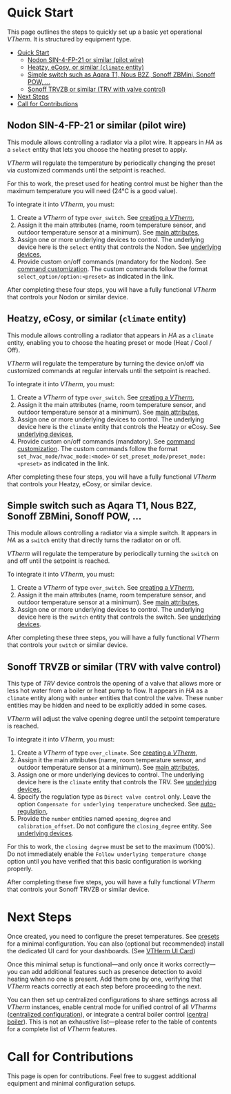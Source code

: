 # Quick Start

This page outlines the steps to quickly set up a basic yet operational _VTherm_. It is structured by equipment type.

- [Quick Start](#quick-start)
  - [Nodon SIN-4-FP-21 or similar (pilot wire)](#nodon-sin-4-fp-21-or-similar-pilot-wire)
  - [Heatzy, eCosy, or similar (`climate` entity)](#heatzy-ecosy-or-similar-climate-entity)
  - [Simple switch such as Aqara T1, Nous B2Z, Sonoff ZBMini, Sonoff POW, ...](#simple-switch-such-as-aqara-t1-nous-b2z-sonoff-zbmini-sonoff-pow-)
  - [Sonoff TRVZB or similar (TRV with valve control)](#sonoff-trvzb-or-similar-trv-with-valve-control)
- [Next Steps](#next-steps)
- [Call for Contributions](#call-for-contributions)

## Nodon SIN-4-FP-21 or similar (pilot wire)

This module allows controlling a radiator via a pilot wire. It appears in _HA_ as a `select` entity that lets you choose the heating preset to apply.

_VTherm_ will regulate the temperature by periodically changing the preset via customized commands until the setpoint is reached.

For this to work, the preset used for heating control must be higher than the maximum temperature you will need (24°C is a good value).

To integrate it into _VTherm_, you must:
1. Create a _VTherm_ of type `over_switch`. See [creating a _VTherm_](creation.md),
2. Assign it the main attributes (name, room temperature sensor, and outdoor temperature sensor at a minimum). See [main attributes](base-attributes.md),
3. Assign one or more underlying devices to control. The underlying device here is the `select` entity that controls the Nodon. See [underlying devices](over-switch.md),
4. Provide custom on/off commands (mandatory for the Nodon). See [command customization](over-switch.md#command-customization). The custom commands follow the format `select_option/option:<preset>` as indicated in the link.

After completing these four steps, you will have a fully functional _VTherm_ that controls your Nodon or similar device.

## Heatzy, eCosy, or similar (`climate` entity)

This module allows controlling a radiator that appears in _HA_ as a `climate` entity, enabling you to choose the heating preset or mode (Heat / Cool / Off).

_VTherm_ will regulate the temperature by turning the device on/off via customized commands at regular intervals until the setpoint is reached.

To integrate it into _VTherm_, you must:
1. Create a _VTherm_ of type `over_switch`. See [creating a _VTherm_](creation.md),
2. Assign it the main attributes (name, room temperature sensor, and outdoor temperature sensor at a minimum). See [main attributes](base-attributes.md),
3. Assign one or more underlying devices to control. The underlying device here is the `climate` entity that controls the Heatzy or eCosy. See [underlying devices](over-switch.md),
4. Provide custom on/off commands (mandatory). See [command customization](over-switch.md#command-customization). The custom commands follow the format `set_hvac_mode/hvac_mode:<mode>` or `set_preset_mode/preset_mode:<preset>` as indicated in the link.

After completing these four steps, you will have a fully functional _VTherm_ that controls your Heatzy, eCosy, or similar device.

## Simple switch such as Aqara T1, Nous B2Z, Sonoff ZBMini, Sonoff POW, ...

This module allows controlling a radiator via a simple switch. It appears in _HA_ as a `switch` entity that directly turns the radiator on or off.

_VTherm_ will regulate the temperature by periodically turning the `switch` on and off until the setpoint is reached.

To integrate it into _VTherm_, you must:
1. Create a _VTherm_ of type `over_switch`. See [creating a _VTherm_](creation.md),
2. Assign it the main attributes (name, room temperature sensor, and outdoor temperature sensor at a minimum). See [main attributes](base-attributes.md),
3. Assign one or more underlying devices to control. The underlying device here is the `switch` entity that controls the switch. See [underlying devices](over-switch.md).

After completing these three steps, you will have a fully functional _VTherm_ that controls your `switch` or similar device.

## Sonoff TRVZB or similar (TRV with valve control)

This type of _TRV_ device controls the opening of a valve that allows more or less hot water from a boiler or heat pump to flow. It appears in _HA_ as a `climate` entity along with `number` entities that control the valve. These `number` entities may be hidden and need to be explicitly added in some cases.

_VTherm_ will adjust the valve opening degree until the setpoint temperature is reached.

To integrate it into _VTherm_, you must:
1. Create a _VTherm_ of type `over_climate`. See [creating a _VTherm_](creation.md),
2. Assign it the main attributes (name, room temperature sensor, and outdoor temperature sensor at a minimum). See [main attributes](base-attributes.md),
3. Assign one or more underlying devices to control. The underlying device here is the `climate` entity that controls the TRV. See [underlying devices](over-climate.md),
4. Specify the regulation type as `Direct valve control` only. Leave the option `Compensate for underlying temperature` unchecked. See [auto-regulation](over-climate.md#auto-regulation),
5. Provide the `number` entities named `opening_degree` and `calibration_offset`. Do not configure the `closing_degree` entity. See [underlying devices](over-switch.md).

For this to work, the `closing degree` must be set to the maximum (100%). Do not immediately enable the `Follow underlying temperature change` option until you have verified that this basic configuration is working properly.

After completing these five steps, you will have a fully functional _VTherm_ that controls your Sonoff TRVZB or similar device.

# Next Steps

Once created, you need to configure the preset temperatures. See [presets](feature-presets.md) for a minimal configuration.
You can also (optional but recommended) install the dedicated UI card for your dashboards. (See [VTHerm UI Card](https://github.com/jmcollin78/versatile-thermostat-ui-card))

Once this minimal setup is functional—and only once it works correctly—you can add additional features such as presence detection to avoid heating when no one is present. Add them one by one, verifying that _VTherm_ reacts correctly at each step before proceeding to the next.

You can then set up centralized configurations to share settings across all _VTherm_ instances, enable central mode for unified control of all _VTherms_ ([centralized configuration](feature-central-mode.md)), or integrate a central boiler control ([central boiler](feature-central-boiler.md)). This is not an exhaustive list—please refer to the table of contents for a complete list of _VTherm_ features.

# Call for Contributions

This page is open for contributions. Feel free to suggest additional equipment and minimal configuration setups.